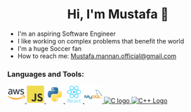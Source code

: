 <h1 align="center">Hi, I'm Mustafa 👋 </h1>


- I'm an aspiring Software Engineer
- I like working on complex problems that benefit the world
- I'm a huge Soccer fan
- How to reach me: Mustafa.mannan.official@gmail.com

<h3 align="left">Languages and Tools:</h3>
<p align="left">

  

  <a href="https://aws.amazon.com" target="_blank" rel="noreferrer">
    <img src="https://raw.githubusercontent.com/devicons/devicon/master/icons/amazonwebservices/amazonwebservices-original-wordmark.svg" alt="aws" width="40" height="40"/>
  </a>

  
  <!-- JavaScript -->
  <a href="https://developer.mozilla.org/en-US/docs/Web/JavaScript" target="_blank" rel="noreferrer">
    <img src="https://raw.githubusercontent.com/devicons/devicon/master/icons/javascript/javascript-original.svg" alt="javascript" width="40" height="40"/>
  </a>

  <!-- Python -->
  <a href="https://www.python.org/" target="_blank" rel="noreferrer">
  <img src="https://raw.githubusercontent.com/devicons/devicon/master/icons/python/python-original.svg" alt="python" width="40" height="40"/>
  </a>
  

  <!-- React.js -->
  <a href="https://reactjs.org/" target="_blank" rel="noreferrer">
    <img src="https://raw.githubusercontent.com/devicons/devicon/master/icons/react/react-original-wordmark.svg" alt="react" width="40" height="40"/>
  </a>


  <!-- MySQL -->
  <a href="https://www.mysql.com/" target="_blank" rel="noreferrer">
    <img src="https://raw.githubusercontent.com/devicons/devicon/master/icons/mysql/mysql-original-wordmark.svg" alt="mysql" width="40" height="40"/>
  </a>

  <a href="[https://commons.wikimedia.org/wiki/File:C_Logo.png](https://www.learn-c.org/)" target="_blank" rel="noreferrer">
    <img src="https://upload.wikimedia.org/wikipedia/commons/1/19/C_Logo.png" alt="C logo" width="40" height="40"/>
  </a>


  <a href="https://en.wikipedia.org/wiki/C%2B%2B" target="_blank" rel="noreferrer">
    <img src="[https://upload.wikimedia.org/wikipedia/commons/1/18/C_Programming_Language.svg](https://www.google.com/url?sa=i&url=https%3A%2F%2Fen.wikipedia.org%2Fwiki%2FFile%3AC_Logo.png&psig=AOvVaw1qmiF_zNVqeDSghznDh-YC&ust=1708039358562000&source=images&cd=vfe&opi=89978449&ved=0CBMQjRxqFwoTCNjUv8r8q4QDFQAAAAAdAAAAABAE)" alt="C++ Logo" width="40" height="40"/>
  </a>

  <a href="https://en.wikipedia.org/wiki/C%2B%2B" target="_blank" rel="noreferrer">
    <img src="[https://www.google.com/url?sa=i&url=https%3A%2F%2Fwww.logo.wine%2Flogo%2FC%252B%252B&psig=AOvVaw2rlRtzraH1X8sYDm3Pzc4L&ust=1708039041679000&source=images&cd=vfe&opi=89978449&ved=0CBMQjRxqFwoTCMjU87P7q4QDFQAAAAAdAAAAABAE](https://en.wikipedia.org/wiki/C%2B%2B#/media/File:ISO_C++_Logo.svg)https://en.wikipedia.org/wiki/C%2B%2B#/media/File:ISO_C++_Logo.svg" alt="C++ Logo" width="40" height="
    </a>


 


  
</p>
